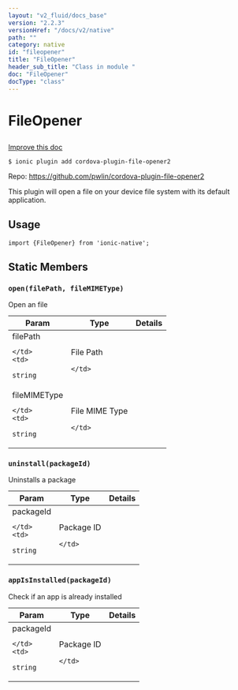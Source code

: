 ```yaml
---
layout: "v2_fluid/docs_base"
version: "2.2.3"
versionHref: "/docs/v2/native"
path: ""
category: native
id: "fileopener"
title: "FileOpener"
header_sub_title: "Class in module "
doc: "FileOpener"
docType: "class"
---
```








<h1 class="api-title">
  
  FileOpener
  

  

  

</h1>

<a class="improve-v2-docs" href="http://github.com/driftyco/ionic-native/edit/master/src/plugins/file-opener.ts#L0">
  Improve this doc
</a>



<!-- decorators -->


<pre><code>$ ionic plugin add cordova-plugin-file-opener2</code></pre>
<p>Repo:
  <a href="https://github.com/pwlin/cordova-plugin-file-opener2">
    https://github.com/pwlin/cordova-plugin-file-opener2
  </a>
</p>

<!-- description -->

<p>This plugin will open a file on your device file system with its default application.</p>



<!-- @usage tag -->

<h2>Usage</h2>

<pre><code>import {FileOpener} from &#39;ionic-native&#39;;
</code></pre>




<!-- @property tags -->


<h2>Static Members</h2>

<div id="open"></div>
<h3><code>open(filePath,&nbsp;fileMIMEType)</code>
  
</h3>




Open an file


<table class="table param-table" style="margin:0;">
  <thead>
  <tr>
    <th>Param</th>
    <th>Type</th>
    <th>Details</th>
  </tr>
  </thead>
  <tbody>
  
  <tr>
    <td>
      filePath
      
      
    </td>
    <td>
      
<code>string</code>
    </td>
    <td>
      <p>File Path</p>

      
    </td>
  </tr>
  
  <tr>
    <td>
      fileMIMEType
      
      
    </td>
    <td>
      
<code>string</code>
    </td>
    <td>
      <p>File MIME Type</p>

      
    </td>
  </tr>
  
  </tbody>
</table>







<div id="uninstall"></div>
<h3><code>uninstall(packageId)</code>
  
</h3>




Uninstalls a package


<table class="table param-table" style="margin:0;">
  <thead>
  <tr>
    <th>Param</th>
    <th>Type</th>
    <th>Details</th>
  </tr>
  </thead>
  <tbody>
  
  <tr>
    <td>
      packageId
      
      
    </td>
    <td>
      
<code>string</code>
    </td>
    <td>
      <p>Package ID</p>

      
    </td>
  </tr>
  
  </tbody>
</table>







<div id="appIsInstalled"></div>
<h3><code>appIsInstalled(packageId)</code>
  
</h3>




Check if an app is already installed


<table class="table param-table" style="margin:0;">
  <thead>
  <tr>
    <th>Param</th>
    <th>Type</th>
    <th>Details</th>
  </tr>
  </thead>
  <tbody>
  
  <tr>
    <td>
      packageId
      
      
    </td>
    <td>
      
<code>string</code>
    </td>
    <td>
      <p>Package ID</p>

      
    </td>
  </tr>
  
  </tbody>
</table>








<!-- methods on the class -->



<!-- other classes -->

<!-- end other classes -->

<!-- interfaces -->

<!-- end interfaces -->

<!-- related link --><!-- end content block -->


<!-- end body block -->

